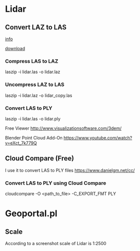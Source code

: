 # Lidar

## Convert LAZ to LAS

[info](https://laszip.org/)

[download](http://www.cs.unc.edu/~isenburg/laszip/download/)

### Compress LAS to LAZ
laszip -i lidar.las -o lidar.laz

### Uncompress LAZ to LAS
laszip -i lidar.laz -o lidar_copy.las

### Convert LAS to PLY
laszip -i lidar.las -o lidar.ply

Free Viewer
http://www.visualizationsoftware.com/3dem/


Blender Point Cloud Add-On
https://www.youtube.com/watch?v=eXct_7k779Q

## Cloud Compare (Free)

I use it to convert LAS to PLY files
https://www.danielgm.net/cc/

### Convert LAS to PLY using Cloud Compare
cloudcompare -O <path_to_file> -C_EXPORT_FMT PLY

# Geoportal.pl

## Scale
According to a screenshot scale of Lidar is 1:2500

